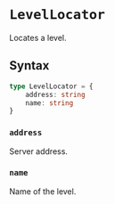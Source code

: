 # `LevelLocator`

Locates a level.

## Syntax

```ts
type LevelLocator = {
    address: string
    name: string
}
```

### `address`

Server address.

### `name`

Name of the level.
